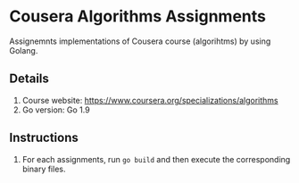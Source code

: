 # Cousera Algorithms Assignments

Assignemnts implementations of Cousera course (algorihtms) by using Golang.

## Details

1. Course website: https://www.coursera.org/specializations/algorithms
2. Go version: Go 1.9

## Instructions

1. For each assignments, run `go build` and then execute the corresponding binary files.
